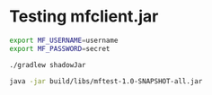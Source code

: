 # Testing mfclient.jar

```bash
export MF_USERNAME=username
export MF_PASSWORD=secret

./gradlew shadowJar

java -jar build/libs/mftest-1.0-SNAPSHOT-all.jar
```
